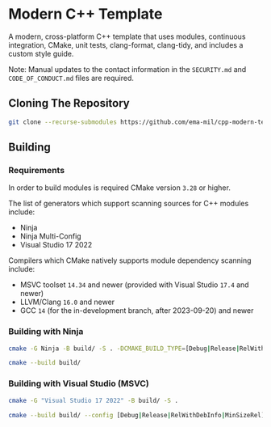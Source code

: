 # Modern C++ Template

A modern, cross-platform C++ template that uses modules, continuous integration, CMake, unit tests, clang-format, clang-tidy, and includes a custom style guide. 

Note: Manual updates to the contact information in the `SECURITY.md` and `CODE_OF_CONDUCT.md` files are required.

## Cloning The Repository

```bash
git clone --recurse-submodules https://github.com/ema-mil/cpp-modern-template.git
```

## Building

### Requirements

In order to build modules is required CMake version `3.28` or higher.

The list of generators which support scanning sources for C++ modules include:
 - Ninja
 - Ninja Multi-Config
 - Visual Studio 17 2022

Compilers which CMake natively supports module dependency scanning include:
 - MSVC toolset `14.34` and newer (provided with Visual  Studio  `17.4`  and newer)
 - LLVM/Clang `16.0` and newer
 - GCC `14` (for the in-development branch, after 2023-09-20) and newer

### Building with Ninja

```bash
cmake -G Ninja -B build/ -S . -DCMAKE_BUILD_TYPE=[Debug|Release|RelWithDebInfo|MinSizeRel]
```

```bash
cmake --build build/
```

### Building with Visual Studio (MSVC)

```bash
cmake -G "Visual Studio 17 2022" -B build/ -S .
```

```bash
cmake --build build/ --config [Debug|Release|RelWithDebInfo|MinSizeRel]
```
